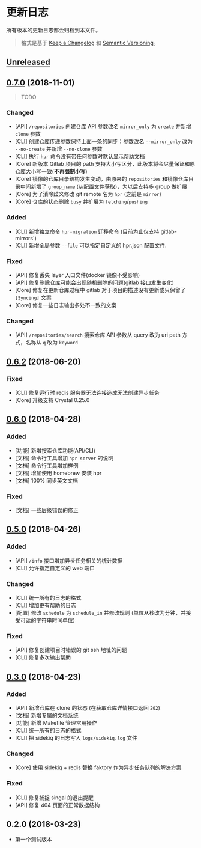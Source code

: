 # 更新日志

所有版本的更新日志都会归档到本文件。

> 格式是基于 [Keep a Changelog](http://keepachangelog.com/en/1.0.0/) 和 [Semantic Versioning](http://semver.org/spec/v2.0.0.html)。

## [Unreleased]

## [0.7.0] (2018-11-01)

> TODO

### Changed

- [API] `/repositories` 创建仓库 API 参数改名 `mirror_only` 为 `create` 并新增 `clone` 参数
- [CLI] 创建仓库传递参数保持上面一条的同步：参数改名 `--mirror_only` 改为 `--no-create` 并新增 `--no-clone` 参数
- [CLI] 执行 `hpr` 命令没有带任何参数时默认显示帮助文档
- [Core] 新版本 Gitlab 项目的 path 支持大小写区分，此版本将会尽量保证和原仓库大小写一致(**不再强制小写**)
- [Core] 镜像的仓库目录结构发生变动，由原来的 `repositories` 和镜像仓库目录中间新增了 `group_name` (从配置文件获取)，为以后支持多 group 做扩展
- [Core] 为了消除歧义修改 git remote 名为 `hpr` (之前是 `mirror`)
- [Core] 仓库的状态删除 `busy` 并扩展为 `fetching`/`pushing`

### Added

- [CLI] 新增独立命令 `hpr-migration` 迁移命令 (目前为止仅支持 gitlab-mirrors`)
- [CLI] 新增全局参数 `--file` 可以指定自定义的 hpr.json 配置文件.

### Fixed

- [API] 修复丢失 layer 入口文件(docker 镜像不受影响)
- [API] 修复删除仓库可能会出现随机删除的问题(gitlab 接口发生变化)
- [Core] 修复在更新仓库过程中 gitlab 对于项目的描述没有更新或只保留了 `[Syncing]` 文案
- [Core] 修复一些日志输出多处不一致的文案

### Changed

- [API] `/repositories/search` 搜索仓库 API 参数从 query 改为 uri path 方式，名称从 `q` 改为 `keyword`

## [0.6.2] (2018-06-20)

### Fixed

- [CLI] 修复运行时 redis 服务器无法连接造成无法创建异步任务
- [Core] 升级支持 Crystal 0.25.0

## [0.6.0] (2018-04-28)

### Added

- [功能] 新增搜索仓库功能(API/CLI)
- [文档] 命令行工具增加 `hpr server` 的说明
- [文档] 命令行工具增加样例
- [文档] 增加使用 homebrew 安装 hpr
- [文档] 100% 同步英文文档

### Fixed

- [文档] 一些层级错误的修正

## [0.5.0] (2018-04-26)

### Added

- [API] `/info` 接口增加异步任务相关的统计数据
- [CLI] 允许指定自定义的 web 端口

### Changed

- [CLI] 统一所有的日志的格式
- [CLI] 增加更有帮助的日志
- [配置] 修改 `schedule` 为 `schedule_in` 并修改规则 (单位从秒改为分钟，并接受可读的字符串时间单位)

### Fixed

- [API] 修复创建项目时错误的 git ssh 地址的问题
- [CLI] 修复多次输出帮助

## [0.3.0] (2018-04-23)

### Added

- [API] 新增仓库在 clone 的状态 (在获取仓库详情接口返回 `202`)
- [文档] 新增专属的文档系统
- [功能] 新增 Makefile 管理常用操作
- [CLI] 统一所有的日志的格式
- [CLI] 把 sidekiq 的日志写入 `logs/sidekiq.log` 文件

### Changed

- [Core] 使用 sidekiq + redis 替换 faktory 作为异步任务队列的解决方案

### Fixed

- [CLI] 修复捕捉 singal 的退出提醒
- [API] 修复 404 页面的正常数据结构

## 0.2.0 (2018-03-23)

- 第一个测试版本

[Unreleased]: https://github.com/icyleaf/hpr/compare/v0.7.0...HEAD
[0.7.0]: https://github.com/icyleaf/hpr/compare/v0.6.2...v0.7.0
[0.6.2]: https://github.com/icyleaf/hpr/compare/v0.6.0...v0.6.2
[0.6.0]: https://github.com/icyleaf/hpr/compare/v0.5.0...v0.6.0
[0.5.0]: https://github.com/icyleaf/hpr/compare/v0.3.0...v0.5.0
[0.3.0]: https://github.com/icyleaf/hpr/compare/v0.2.0...v0.3.0
